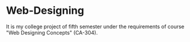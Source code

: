 # Web-Designing
 It is my college project of fifth semester under the requirements of course "Web Designing Concepts" (CA-304).
